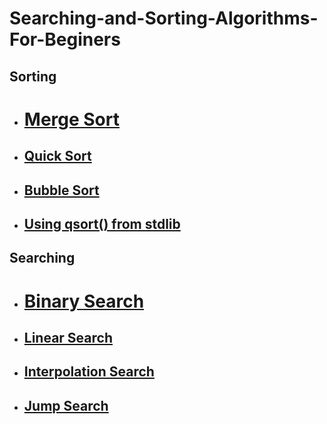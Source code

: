 # Searching-and-Sorting-Algorithms-For-Beginers 
## Sorting 
- #  [Merge Sort](https://github.com/souvik757/Searching-and-Sorting-Algorithms-/blob/main/Merge_Sort.c)
- ## [Quick Sort](https://github.com/souvik757/Searching-and-Sorting-Algorithms-/blob/main/Quick_Sort.c)
- ## [Bubble Sort](https://github.com/souvik757/Searching-and-Sorting-Algorithms-/blob/main/Bubble_Sort.c)
- ## [Using qsort() from stdlib](https://github.com/souvik757/Searching-and-Sorting-Algorithms-/blob/main/built_in_sorting.c)
## Searching
- #  [Binary Search](https://github.com/souvik757/Searching-and-Sorting-Algorithms-/blob/main/Binary_Search.c)
- ## [Linear Search](https://github.com/souvik757/Searching-and-Sorting-Algorithms-/blob/main/Linear_Search.c)
- ## [Interpolation Search](https://github.com/souvik757/Searching-and-Sorting-Algorithms-/blob/main/Interpolation_search.c)
- ## [Jump Search](https://github.com/souvik757/Searching-and-Sorting-Algorithms-/blob/main/Jump_Search.c)
